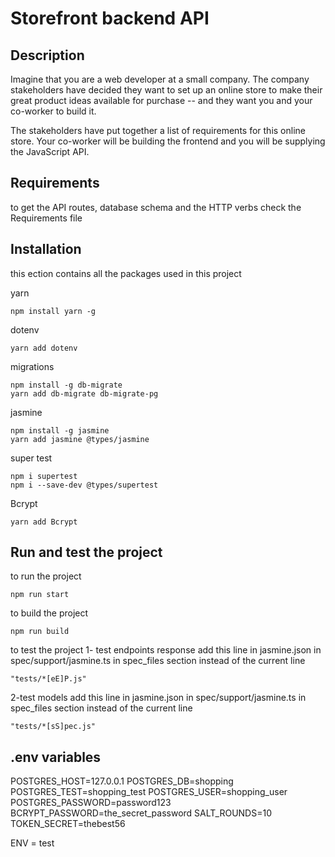 # Storefront backend API
## Description

Imagine that you are a web developer at a small company. The company stakeholders have decided they want to set up an online store to make their great product ideas available for purchase -- and they want you and your co-worker to build it.

The stakeholders have put together a list of requirements for this online store. Your co-worker will be building the frontend and you will be supplying the JavaScript API. 

## Requirements

to get the API routes, database schema and the HTTP verbs check the Requirements file

## Installation
this ection contains all the packages used in this project

yarn 
```
npm install yarn -g
```
dotenv
```
yarn add dotenv
```
migrations
```
npm install -g db-migrate
yarn add db-migrate db-migrate-pg
```
jasmine
```
npm install -g jasmine
yarn add jasmine @types/jasmine
```
super test
```
npm i supertest
npm i --save-dev @types/supertest
```
Bcrypt
```
yarn add Bcrypt
```
## Run and test the project

to run the project
```
npm run start 
```
to build the project
```
npm run build
```
to test the project
1- test endpoints response
add this line in jasmine.json in spec/support/jasmine.ts in spec_files section instead of the current line
```
"tests/*[eE]P.js"
```
2-test models
add this line in jasmine.json in spec/support/jasmine.ts in spec_files section instead of the current line
```
"tests/*[sS]pec.js"
```

## .env variables

POSTGRES_HOST=127.0.0.1
POSTGRES_DB=shopping
POSTGRES_TEST=shopping_test
POSTGRES_USER=shopping_user
POSTGRES_PASSWORD=password123
BCRYPT_PASSWORD=the_secret_password
SALT_ROUNDS=10
TOKEN_SECRET=thebest56

ENV = test

